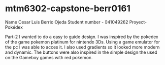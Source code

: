 # mtm6302-capstone-berr0161
Name Cesar Luis Berrio Ojeda
Student number - 041049262
Proyect- Pokédex

Part-2
I wanted to do a easy to guide design. I was inspired by the pokedex of the game pokemon platinum for nintendo 3Ds. Using a game emulator for the pc I was able to acces it. I also used gradients so it looked more modern and dynamic. The buttons were also inspired in the simple design the used on the Gameboy games with red pokemon.